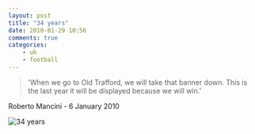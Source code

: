 ```yaml
---
layout: post
title: "34 years"
date: 2010-01-29 10:56
comments: true
categories:
    - uk
    - football
---
```

<blockquote>
'When we go to Old Trafford, we will take that banner down. 
This is the last year it will be displayed because we will win.'
</blockquote>

Roberto Mancini - 6 January 2010

<img src="http://static.guim.co.uk/sys-images/Football/Pix/pictures/2010/1/27/1264634240963/Manchester-United-fans-di-001.jpg" alt="34 years" />


